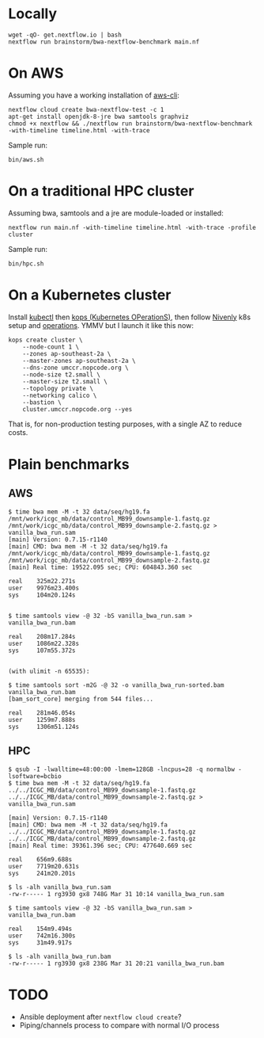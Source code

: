 Locally
=======

	wget -qO- get.nextflow.io | bash
	nextflow run brainstorm/bwa-nextflow-benchmark main.nf


On AWS
======

Assuming you have a working installation of [aws-cli](https://github.com/aws/aws-cli):

    nextflow cloud create bwa-nextflow-test -c 1
    apt-get install openjdk-8-jre bwa samtools graphviz
    chmod +x nextflow && ./nextflow run brainstorm/bwa-nextflow-benchmark -with-timeline timeline.html -with-trace

Sample run:

	bin/aws.sh

On a traditional HPC cluster
============================

Assuming bwa, samtools and a jre are module-loaded or installed:

	nextflow run main.nf -with-timeline timeline.html -with-trace -profile cluster

Sample run:

	bin/hpc.sh

On a Kubernetes cluster
=======================

Install [kubectl](https://kubernetes.io/docs/tasks/kubectl/install/) then [kops (Kubernetes OPerationS)](https://github.com/kubernetes/kops/blob/master/docs/install.md), then follow [Nivenly](https://www.nivenly.com/kops-1-5-1/) k8s setup and [operations](https://www.nivenly.com/2nd-hour/). YMMV but I launch it like this now:

	kops create cluster \
		--node-count 1 \
		--zones ap-southeast-2a \
		--master-zones ap-southeast-2a \
		--dns-zone umccr.nopcode.org \
		--node-size t2.small \
		--master-size t2.small \
		--topology private \
		--networking calico \
		--bastion \
		cluster.umccr.nopcode.org --yes

That is, for non-production testing purposes, with a single AZ to reduce costs.


Plain benchmarks
================

AWS
---

    $ time bwa mem -M -t 32 data/seq/hg19.fa /mnt/work/icgc_mb/data/control_MB99_downsample-1.fastq.gz /mnt/work/icgc_mb/data/control_MB99_downsample-2.fastq.gz > vanilla_bwa_run.sam
    [main] Version: 0.7.15-r1140
    [main] CMD: bwa mem -M -t 32 data/seq/hg19.fa /mnt/work/icgc_mb/data/control_MB99_downsample-1.fastq.gz /mnt/work/icgc_mb/data/control_MB99_downsample-2.fastq.gz
    [main] Real time: 19522.095 sec; CPU: 604843.360 sec

    real    325m22.271s
    user    9976m23.400s
    sys     104m20.124s

	
	$ time samtools view -@ 32 -bS vanilla_bwa_run.sam > vanilla_bwa_run.bam

	real    208m17.284s
	user    1086m22.328s
	sys     107m55.372s


	(with ulimit -n 65535):

	$ time samtools sort -m2G -@ 32 -o vanilla_bwa_run-sorted.bam vanilla_bwa_run.bam                                               
	[bam_sort_core] merging from 544 files...

	real    281m46.054s
	user    1259m7.888s
	sys     1306m51.124s

HPC
---
	$ qsub -I -lwalltime=48:00:00 -lmem=128GB -lncpus=28 -q normalbw -lsoftware=bcbio
    $ time bwa mem -M -t 32 data/seq/hg19.fa ../../ICGC_MB/data/control_MB99_downsample-1.fastq.gz ../../ICGC_MB/data/control_MB99_downsample-2.fastq.gz > vanilla_bwa_run.sam

    [main] Version: 0.7.15-r1140
    [main] CMD: bwa mem -M -t 32 data/seq/hg19.fa ../../ICGC_MB/data/control_MB99_downsample-1.fastq.gz ../../ICGC_MB/data/control_MB99_downsample-2.fastq.gz
    [main] Real time: 39361.396 sec; CPU: 477640.669 sec

    real    656m9.688s
    user    7719m20.631s
    sys     241m20.201s

	$ ls -alh vanilla_bwa_run.sam
	-rw-r----- 1 rg3930 gx8 748G Mar 31 10:14 vanilla_bwa_run.sam

    $ time samtools view -@ 32 -bS vanilla_bwa_run.sam > vanilla_bwa_run.bam

    real    154m9.494s
    user    742m16.300s
    sys     31m49.917s

	$ ls -alh vanilla_bwa_run.bam
	-rw-r----- 1 rg3930 gx8 238G Mar 31 20:21 vanilla_bwa_run.bam

TODO
====

* Ansible deployment after `nextflow cloud create`?
* Piping/channels process to compare with normal I/O process
